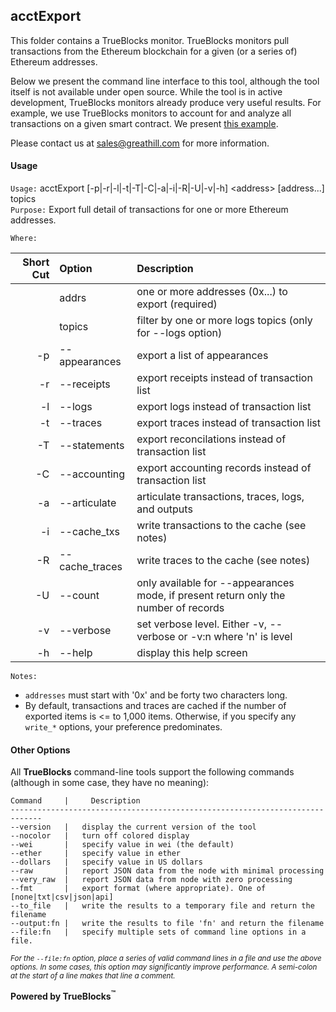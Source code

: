 ## acctExport

This folder contains a TrueBlocks monitor. TrueBlocks monitors pull transactions from the Ethereum blockchain for a given (or a series of) Ethereum addresses.

Below we present the command line interface to this tool, although the tool itself is not available under open source. While the tool is in active development, TrueBlocks monitors already produce very useful results. For example, we use TrueBlocks monitors to account for and analyze all transactions on a given smart contract. We present [this example](http://dao.quickblocks.io).

Please contact us at [sales@greathill.com](mailto:sales@greathill.com) for more information.

#### Usage

`Usage:`    acctExport [-p|-r|-l|-t|-T|-C|-a|-i|-R|-U|-v|-h] &lt;address&gt; [address...] topics  
`Purpose:`  Export full detail of transactions for one or more Ethereum addresses.

`Where:`  

| Short Cut | Option | Description |
| -------: | :------- | :------- |
|  | addrs | one or more addresses (0x...) to export (required) |
|  | topics | filter by one or more logs topics (only for --logs option) |
| -p | --appearances | export a list of appearances |
| -r | --receipts | export receipts instead of transaction list |
| -l | --logs | export logs instead of transaction list |
| -t | --traces | export traces instead of transaction list |
| -T | --statements | export reconcilations instead of transaction list |
| -C | --accounting | export accounting records instead of transaction list |
| -a | --articulate | articulate transactions, traces, logs, and outputs |
| -i | --cache_txs | write transactions to the cache (see notes) |
| -R | --cache_traces | write traces to the cache (see notes) |
| -U | --count | only available for --appearances mode, if present return only the number of records |
| -v | --verbose | set verbose level. Either -v, --verbose or -v:n where 'n' is level |
| -h | --help | display this help screen |

`Notes:`

- `addresses` must start with '0x' and be forty two characters long.
- By default, transactions and traces are cached if the number of exported 
  items is <= to 1,000 items. Otherwise, if you specify any `write_*` options, 
  your preference predominates.

#### Other Options

All **TrueBlocks** command-line tools support the following commands (although in some case, they have no meaning):

    Command     |     Description
    -----------------------------------------------------------------------------
    --version   |   display the current version of the tool
    --nocolor   |   turn off colored display
    --wei       |   specify value in wei (the default)
    --ether     |   specify value in ether
    --dollars   |   specify value in US dollars
    --raw       |   report JSON data from the node with minimal processing
    --very_raw  |   report JSON data from node with zero processing
    --fmt       |   export format (where appropriate). One of [none|txt|csv|json|api]
    --to_file   |   write the results to a temporary file and return the filename
    --output:fn |   write the results to file 'fn' and return the filename
    --file:fn   |   specify multiple sets of command line options in a file.

<small>*For the `--file:fn` option, place a series of valid command lines in a file and use the above options. In some cases, this option may significantly improve performance. A semi-colon at the start of a line makes that line a comment.*</small>

**Powered by TrueBlocks<sup>&trade;</sup>**


